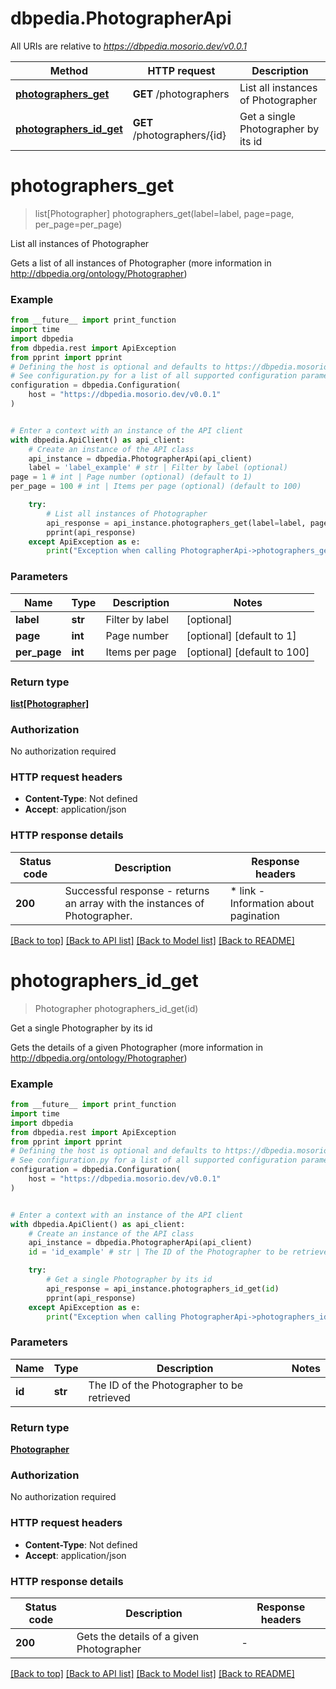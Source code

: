 # dbpedia.PhotographerApi

All URIs are relative to *https://dbpedia.mosorio.dev/v0.0.1*

Method | HTTP request | Description
------------- | ------------- | -------------
[**photographers_get**](PhotographerApi.md#photographers_get) | **GET** /photographers | List all instances of Photographer
[**photographers_id_get**](PhotographerApi.md#photographers_id_get) | **GET** /photographers/{id} | Get a single Photographer by its id


# **photographers_get**
> list[Photographer] photographers_get(label=label, page=page, per_page=per_page)

List all instances of Photographer

Gets a list of all instances of Photographer (more information in http://dbpedia.org/ontology/Photographer)

### Example

```python
from __future__ import print_function
import time
import dbpedia
from dbpedia.rest import ApiException
from pprint import pprint
# Defining the host is optional and defaults to https://dbpedia.mosorio.dev/v0.0.1
# See configuration.py for a list of all supported configuration parameters.
configuration = dbpedia.Configuration(
    host = "https://dbpedia.mosorio.dev/v0.0.1"
)


# Enter a context with an instance of the API client
with dbpedia.ApiClient() as api_client:
    # Create an instance of the API class
    api_instance = dbpedia.PhotographerApi(api_client)
    label = 'label_example' # str | Filter by label (optional)
page = 1 # int | Page number (optional) (default to 1)
per_page = 100 # int | Items per page (optional) (default to 100)

    try:
        # List all instances of Photographer
        api_response = api_instance.photographers_get(label=label, page=page, per_page=per_page)
        pprint(api_response)
    except ApiException as e:
        print("Exception when calling PhotographerApi->photographers_get: %s\n" % e)
```

### Parameters

Name | Type | Description  | Notes
------------- | ------------- | ------------- | -------------
 **label** | **str**| Filter by label | [optional] 
 **page** | **int**| Page number | [optional] [default to 1]
 **per_page** | **int**| Items per page | [optional] [default to 100]

### Return type

[**list[Photographer]**](Photographer.md)

### Authorization

No authorization required

### HTTP request headers

 - **Content-Type**: Not defined
 - **Accept**: application/json

### HTTP response details
| Status code | Description | Response headers |
|-------------|-------------|------------------|
**200** | Successful response - returns an array with the instances of Photographer. |  * link - Information about pagination <br>  |

[[Back to top]](#) [[Back to API list]](../README.md#documentation-for-api-endpoints) [[Back to Model list]](../README.md#documentation-for-models) [[Back to README]](../README.md)

# **photographers_id_get**
> Photographer photographers_id_get(id)

Get a single Photographer by its id

Gets the details of a given Photographer (more information in http://dbpedia.org/ontology/Photographer)

### Example

```python
from __future__ import print_function
import time
import dbpedia
from dbpedia.rest import ApiException
from pprint import pprint
# Defining the host is optional and defaults to https://dbpedia.mosorio.dev/v0.0.1
# See configuration.py for a list of all supported configuration parameters.
configuration = dbpedia.Configuration(
    host = "https://dbpedia.mosorio.dev/v0.0.1"
)


# Enter a context with an instance of the API client
with dbpedia.ApiClient() as api_client:
    # Create an instance of the API class
    api_instance = dbpedia.PhotographerApi(api_client)
    id = 'id_example' # str | The ID of the Photographer to be retrieved

    try:
        # Get a single Photographer by its id
        api_response = api_instance.photographers_id_get(id)
        pprint(api_response)
    except ApiException as e:
        print("Exception when calling PhotographerApi->photographers_id_get: %s\n" % e)
```

### Parameters

Name | Type | Description  | Notes
------------- | ------------- | ------------- | -------------
 **id** | **str**| The ID of the Photographer to be retrieved | 

### Return type

[**Photographer**](Photographer.md)

### Authorization

No authorization required

### HTTP request headers

 - **Content-Type**: Not defined
 - **Accept**: application/json

### HTTP response details
| Status code | Description | Response headers |
|-------------|-------------|------------------|
**200** | Gets the details of a given Photographer |  -  |

[[Back to top]](#) [[Back to API list]](../README.md#documentation-for-api-endpoints) [[Back to Model list]](../README.md#documentation-for-models) [[Back to README]](../README.md)

